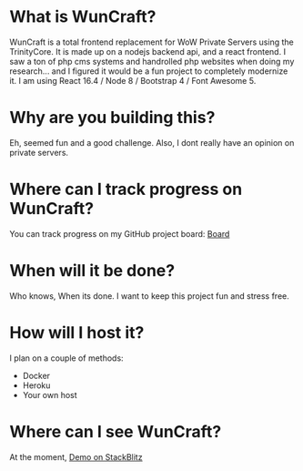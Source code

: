 # What is WunCraft?
WunCraft is a total frontend replacement for WoW Private Servers using the TrinityCore. It is made up on a nodejs backend api, and a react frontend. I saw a ton of php cms systems and handrolled php websites when doing my research... and I figured it would be a fun project to completely modernize it.  I am using React 16.4 / Node 8 / Bootstrap 4 / Font Awesome 5.

# Why are you building this?
Eh, seemed fun and a good challenge. Also, I dont really have an opinion on private servers.

# Where can I track progress on WunCraft?
You can track progress on my GitHub project board: [Board](https://github.com/cfryerdev/wuncraft/projects/1)

# When will it be done?
Who knows, When its done. I want to keep this project fun and stress free.

# How will I host it?
I plan on a couple of methods:
- Docker
- Heroku
- Your own host

# Where can I see WunCraft?
At the moment, [Demo on StackBlitz](https://stackblitz.com/edit/wuncraft)
